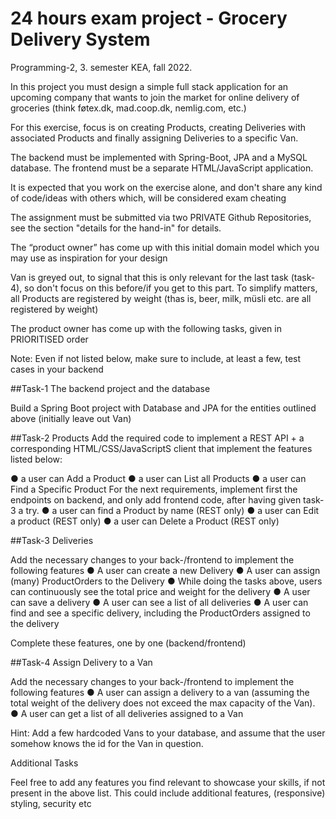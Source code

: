 # 24 hours exam project - Grocery Delivery System

Programming-2, 3. semester KEA, fall 2022.

In this project you must design a simple full stack application for an upcoming company that wants to join the market for online delivery of groceries (think føtex.dk, mad.coop.dk, nemlig.com, etc.)

For this exercise, focus is on creating Products, creating Deliveries with associated Products and finally assigning Deliveries to a specific Van.

The backend must be implemented with Spring-Boot, JPA and a MySQL database. The frontend must be a separate HTML/JavaScript application.


It is expected that you work on the exercise alone, and don't share any kind of code/ideas with others which, will be considered exam cheating

The assignment must be submitted via two PRIVATE Github Repositories, see the section "details for the hand-in" for details.

The “product owner” has come up with this initial domain model which you may use as inspiration for your design
 
Van is greyed out, to signal that this is only relevant for the last task (task-4), so don't focus on this before/if you get to this part.
To simplify matters, all Products are registered by weight (thas is, beer, milk, müsli etc. are all registered by weight)

The product owner has come up with the following tasks, given in PRIORITISED order

Note: Even if not listed below, make sure to include, at least a few, test cases in your backend

##Task-1 The backend project and the database

Build a Spring Boot project with Database and JPA for the entities outlined above (initially leave out Van)

##Task-2 Products
Add the required code to implement a REST API + a corresponding HTML/CSS/JavaScriptS client that implement the  features listed below:

●   a user can Add a Product
●   a user can List all Products
●   a user can Find a Specific Product
For the next requirements, implement first the endpoints on backend, and only add frontend code, after having given task-3 a try.
●   a user can find a Product by name (REST only)
●   a user can Edit a product (REST only)
●   a user can Delete a Product (REST only)



##Task-3 Deliveries

Add the necessary changes to your back-/frontend to implement the following features
●   A user can create a new Delivery
●   A user can assign (many) ProductOrders to the Delivery
●   While doing the tasks above, users can continuously see the total price and weight for the delivery
●   A user can save a delivery
●   A user can see a list of all deliveries
●   A user can find and see a specific delivery, including the ProductOrders assigned to the delivery

Complete these features, one by one (backend/frontend)

##Task-4 Assign Delivery to a Van

Add the necessary changes to your back-/frontend to implement the following features
●	A user can assign a delivery to a van (assuming the total weight of the delivery does not exceed the max capacity of the Van).
●   A user can get a list of all deliveries assigned to a Van

Hint: Add a few hardcoded Vans to your database, and assume that the user somehow knows the id for the
Van in question.

Additional Tasks

Feel free to add any features you find relevant to showcase your skills, if not present in the above list. This could include additional features, (responsive) styling, security etc
